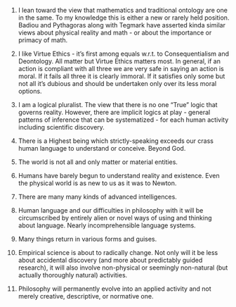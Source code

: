 1. I lean toward the view that mathematics and traditional ontology are one in the same. To my knowledge this is either a new or rarely held position. Badiou and Pythagoras along with Tegmark have asserted kinda similar views about physical reality and math - or about the importance or primacy of math.

2. I like Virtue Ethics - it’s first among equals w.r.t. to Consequentialism and Deontology. All matter but Virtue Ethics matters most. In general, if an action is compliant with all three we are very safe in saying an action is moral. If it fails all three it is clearly immoral. If it satisfies only some but not all it’s dubious and should be undertaken only over its less moral options.

3. I am a logical pluralist. The view that there is no one “True” logic that governs reality. However, there are implicit logics at play - general patterns of inference that can be systematized - for each human activity including scientific discovery.

4. There is a Highest being which strictly-speaking exceeds our crass human language to understand or conceive. Beyond God.

5. The world is not all and only matter or material entities.

6. Humans have barely begun to understand reality and existence. Even the physical world is as new to us as it was to Newton.

7. There are many many kinds of advanced intelligences.

8. Human language and our difficulties in philosophy with it will be circumscribed by entirely alien or novel ways of using and thinking about language. Nearly incomprehensible language systems.

9. Many things return in various forms and guises.

10. Empirical science is about to radically change. Not only will it be less about accidental discovery (and more about predictably guided research), it will also involve non-physical or seemingly non-natural (but actually thoroughly natural) activities.

11. Philosophy will permanently evolve into an applied activity and not merely creative, descriptive, or normative one.